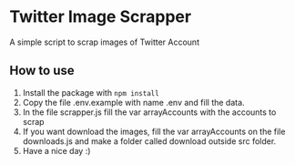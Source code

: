 # Twitter Image Scrapper

A simple script to scrap images of Twitter Account

## How to use
1. Install the package with ```npm install```
2. Copy the file .env.example with name .env and fill the data.
3. In the file scrapper.js fill the var arrayAccounts with the accounts to scrap
4. If you want download the images, fill the var arrayAccounts on the file downloads.js and make a folder called download outside src folder.
5. Have a nice day :)

